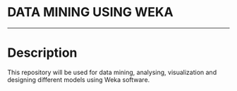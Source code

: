 # DATA MINING USING WEKA
*******************************
# Description
This repository will be used for data mining, analysing, visualization and designing different models using Weka software.

